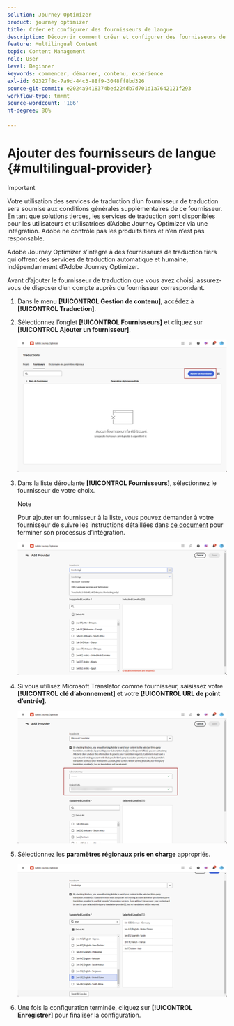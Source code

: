```yaml
---
solution: Journey Optimizer
product: journey optimizer
title: Créer et configurer des fournisseurs de langue
description: Découvrir comment créer et configurer des fournisseurs de langue dans Journey Optimizer
feature: Multilingual Content
topic: Content Management
role: User
level: Beginner
keywords: commencer, démarrer, contenu, expérience
exl-id: 62327f8c-7a9d-44c3-88f9-3048ff8bd326
source-git-commit: e2024a9418374bed224db7d701d1a7642121f293
workflow-type: tm+mt
source-wordcount: '186'
ht-degree: 86%

---
```


# Ajouter des fournisseurs de langue {#multilingual-provider}

>[!IMPORTANT]
>
> Votre utilisation des services de traduction d’un fournisseur de traduction sera soumise aux conditions générales supplémentaires de ce fournisseur. En tant que solutions tierces, les services de traduction sont disponibles pour les utilisateurs et utilisatrices d’Adobe Journey Optimizer via une intégration. Adobe ne contrôle pas les produits tiers et n’en n’est pas responsable.

Adobe Journey Optimizer s’intègre à des fournisseurs de traduction tiers qui offrent des services de traduction automatique et humaine, indépendamment d’Adobe Journey Optimizer.

Avant d’ajouter le fournisseur de traduction que vous avez choisi, assurez-vous de disposer d’un compte auprès du fournisseur correspondant.

1. Dans le menu **[!UICONTROL Gestion de contenu]**, accédez à **[!UICONTROL Traduction]**.

1. Sélectionnez l’onglet **[!UICONTROL Fournisseurs]** et cliquez sur **[!UICONTROL Ajouter un fournisseur]**.

   ![](assets/provider_1.png)

1. Dans la liste déroulante **[!UICONTROL Fournisseurs]**, sélectionnez le fournisseur de votre choix.

   >[!NOTE]
   >
   >Pour ajouter un fournisseur à la liste, vous pouvez demander à votre fournisseur de suivre les instructions détaillées dans [ce document](https://developer.adobe.com/gcs/partner/) pour terminer son processus d’intégration.

   ![](assets/provider_2.png)

1. Si vous utilisez Microsoft Translator comme fournisseur, saisissez votre **[!UICONTROL clé d’abonnement]** et votre **[!UICONTROL URL de point d’entrée]**.

   ![](assets/provider_3.png)

1. Sélectionnez les **paramètres régionaux pris en charge** appropriés.

   ![](assets/provider_4.png)

1. Une fois la configuration terminée, cliquez sur **[!UICONTROL Enregistrer]** pour finaliser la configuration.
